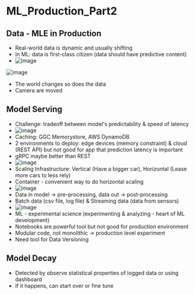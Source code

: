 # ML_Production_Part2

## Data - MLE in Production
- Real-world data is dynamic and usually shifting
- In ML: data is first-class citizen (data should have predictive content)
- ![image](https://github.com/hyhung12/ML_Production_Roadmap/assets/97202476/a11f9832-9104-4613-96da-193d776ddab4)

![image](https://github.com/hyhung12/ML_Production_Roadmap/assets/97202476/9f79c83f-695c-4f83-b2d6-818abf9c1b14)
- The world changes so does the data
- Camera are moved
## Model Serving
- Challenge: tradeoff between model's predictability & speed of latency
- ![image](https://github.com/hyhung12/ML_Production_Roadmap/assets/97202476/d0ed3e26-e044-4599-b665-6fb1c9d270ea)
- Caching: GGC Memorystore, AWS DynamoDB
- 2 environments to deploy: edge devices (memory constraint) & cloud (REST API) but not good for app that prediction latency is important
- gRPC maybe better than REST
- ![image](https://github.com/hyhung12/ML_Production_Roadmap/assets/97202476/59be1dba-e36a-4e2b-9502-b68833c0d0d0)
- Scaling Infrastructure: Vertical (Have a bigger car), Horizontal (Lease more cars to less rely)
- Container - convenient way to do horizontal scaling
- ![image](https://github.com/hyhung12/ML_Production_Roadmap/assets/97202476/75366b49-8125-4a60-9982-1cd4390fa104)
- Data in model -> pre-processing, data out -> post-processing
- Batch data (csv file, log file) & Streaming data (data from sensors)
- ![image](https://github.com/hyhung12/ML_Production_Roadmap/assets/97202476/fee30aa9-a21f-440c-89e4-2ae93e7394bf)
- ML - experimental science (experimenting & analyzing - heart of ML development)
- Notebooks are powerful tool but not good for production environment
- Modular code, not monolithic -> production level experiment
- Need tool for Data Versioning
## Model Decay
- Detected by observe statistical properties of logged data or using dashboard
- If it happens, can start over or fine tune
